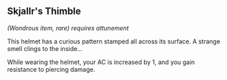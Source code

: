 ## Skjallr's Thimble
*(Wondrous item, rare) requires attunement*

This helmet has a curious pattern stamped all across its surface. A strange smell clings to the inside...

While wearing the helmet, your AC is increased by 1, and you gain resistance to piercing damage. 
